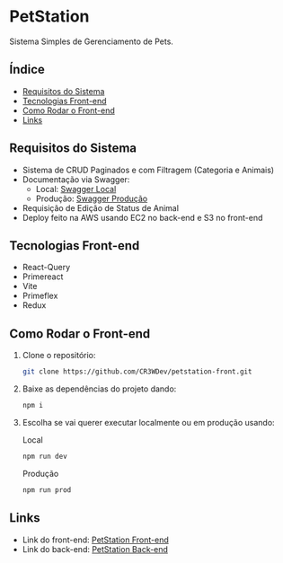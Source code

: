 # PetStation

Sistema Simples de Gerenciamento de Pets.

## Índice

- [Requisitos do Sistema](#requisitos-do-sistema)
- [Tecnologias Front-end](#tecnologias-front-end)
- [Como Rodar o Front-end](#como-rodar-o-front-end)
- [Links](#links)

## Requisitos do Sistema

- Sistema de CRUD Paginados e com Filtragem (Categoria e Animais)
- Documentação via Swagger:
  - Local: [Swagger Local](http://localhost:8080/swagger-ui/index.html)
  - Produção: [Swagger Produção](http://ec2-34-210-253-95.us-west-2.compute.amazonaws.com:8080/swagger-ui/index.html)
- Requisição de Edição de Status de Animal
- Deploy feito na AWS usando EC2 no back-end e S3 no front-end

## Tecnologias Front-end

- React-Query
- Primereact
- Vite
- Primeflex
- Redux

## Como Rodar o Front-end

1. Clone o repositório:
    ```bash
    git clone https://github.com/CR3WDev/petstation-front.git
    ```
2. Baixe as dependências do projeto dando:
    ```bash
    npm i
    ```
3. Escolha se vai querer executar localmente ou em produção usando:
   
   Local
    ```bash
    npm run dev
    ```
   Produção
    ```bash
    npm run prod
    ```

## Links

- Link do front-end: [PetStation Front-end](http://petstation.s3-website-us-west-2.amazonaws.com)
- Link do back-end: [PetStation Back-end](http://ec2-34-210-253-95.us-west-2.compute.amazonaws.com:8080)
